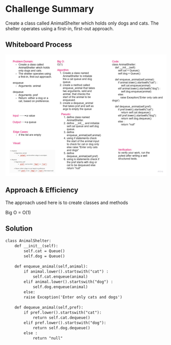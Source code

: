 # Challenge Summary

Create a class called AnimalShelter which holds only dogs and cats.
The shelter operates using a first-in, first-out approach.

## Whiteboard Process

![whiteboard](img/code-challenge-12.jpg)

## Approach & Efficiency

The approach used here is to create classes and methods

Big O = O(1)

## Solution

    class AnimalShelter:
        def __init__(self):
            self.cat = Queue()
            self.dog = Queue()

        def enqueue_animal(self,animal):
            if animal.lower().startswith("cat") :
                self.cat.enqueue(animal)
            elif animal.lower().startswith("dog") :
                self.dog.enqueue(animal)
            else:
            raise Exception('Enter only cats and dogs')

        def dequeue_animal(self,pref):
            if pref.lower().startswith("cat"):
                return self.cat.dequeue()
            elif pref.lower().startswith("dog"):
                return self.dog.dequeue()
            else :
                return "null"

